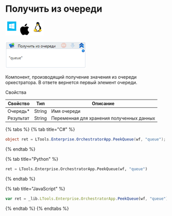 # Получить из очереди

![](<../../../../.gitbook/assets/image (100) (1) (1) (1) (1) (2) (285).png>)

![](<../../../../.gitbook/assets/image (393).png>)

Компонент, производящий получение значения из очереди оркестратора. В ответе вернется первый элемент очереди.

Свойства

| Свойство  | Тип    | Описание                                  |
| --------- | ------ | ----------------------------------------- |
| Очередь\* | String | Имя очереди                               |
| Результат | String | Переменная для хранения полученных данных |

{% tabs %}
{% tab title="C#" %}
```csharp
object ret = LTools.Enterprise.OrchestratorApp.PeekQueue(wf, "queue");
```
{% endtab %}

{% tab title="Python" %}
```python
ret = LTools.Enterprise.OrchestratorApp.PeekQueue(wf, "queue")
```
{% endtab %}

{% tab title="JavaScript" %}
```javascript
var ret = _lib.LTools.Enterprise.OrchestratorApp.PeekQueue(wf, "queue");
```
{% endtab %}
{% endtabs %}
